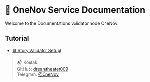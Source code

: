 # 🧱 OneNov Service Documentation

Welcome to the Documentations validator node OneNov.

## Tutorial

- [🟦 Story Validator Setup](https://github.com/dreamtheater009/onenov-service/blob/main/service/story.md))

> 📬 Kontak:  
> GitHub: [dreamtheater009](https://github.com/dreamtheater009)  
> Telegram: [@OneNov](https://t.me/onenov0209)

